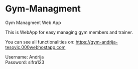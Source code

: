 # Gym-Managment
Gym Managment Web App <br>

This is WebApp for easy managing gym members and trainer. <br>

You can see all functionalities on: https://gym-andrija-tesovic.000webhostapp.com <br>

Username: Andrija <br>
Password: sifra123

